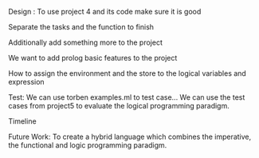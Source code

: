 Design :
To use project 4 and its code make sure it is good 

Separate the tasks and the function to finish 

Additionally add something more to the project

We want to add prolog basic features to the project

How to assign the environment and the store to the logical variables and expression 

Test:
We can use torben examples.ml to test case...
We can use the test cases from project5 to evaluate the logical programming paradigm.

Timeline

Future Work: To create a hybrid language which combines the imperative, the functional and logic programming paradigm.
